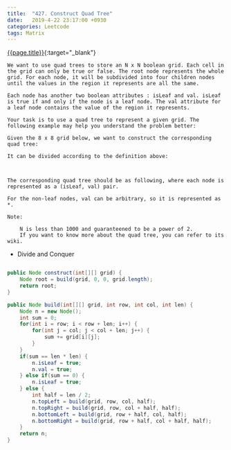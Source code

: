 ```yaml
---
title:  "427. Construct Quad Tree"
date:   2019-4-22 23:17:00 +0930
categories: Leetcode
tags: Matrix
---
```


[{{page.title}}](https://leetcode.com/problems/rotate-image/){:target="_blank"}


    We want to use quad trees to store an N x N boolean grid. Each cell in the grid can only be true or false. The root node represents the whole grid. For each node, it will be subdivided into four children nodes until the values in the region it represents are all the same.

    Each node has another two boolean attributes : isLeaf and val. isLeaf is true if and only if the node is a leaf node. The val attribute for a leaf node contains the value of the region it represents.

    Your task is to use a quad tree to represent a given grid. The following example may help you understand the problem better:

    Given the 8 x 8 grid below, we want to construct the corresponding quad tree:

    It can be divided according to the definition above:



    The corresponding quad tree should be as following, where each node is represented as a (isLeaf, val) pair.

    For the non-leaf nodes, val can be arbitrary, so it is represented as *.

    Note:

        N is less than 1000 and guaranteened to be a power of 2.
        If you want to know more about the quad tree, you can refer to its wiki.


* Divide and Conquer

```java

public Node construct(int[][] grid) {
    Node root = build(grid, 0, 0, grid.length);
    return root;
}

public Node build(int[][] grid, int row, int col, int len) {
    Node n = new Node();
    int sum = 0;
    for(int i = row; i < row + len; i++) {
        for(int j = col; j < col + len; j++) {
            sum += grid[i][j];
        }
    }
    if(sum == len * len) {
        n.isLeaf = true;
        n.val = true;
    } else if(sum == 0) {
        n.isLeaf = true;
    } else {
        int half = len / 2;
        n.topLeft = build(grid, row, col, half);
        n.topRight = build(grid, row, col + half, half);
        n.bottomLeft = build(grid, row + half, col, half);
        n.bottomRight = build(grid, row + half, col + half, half);
    }
    return n;
}
```
